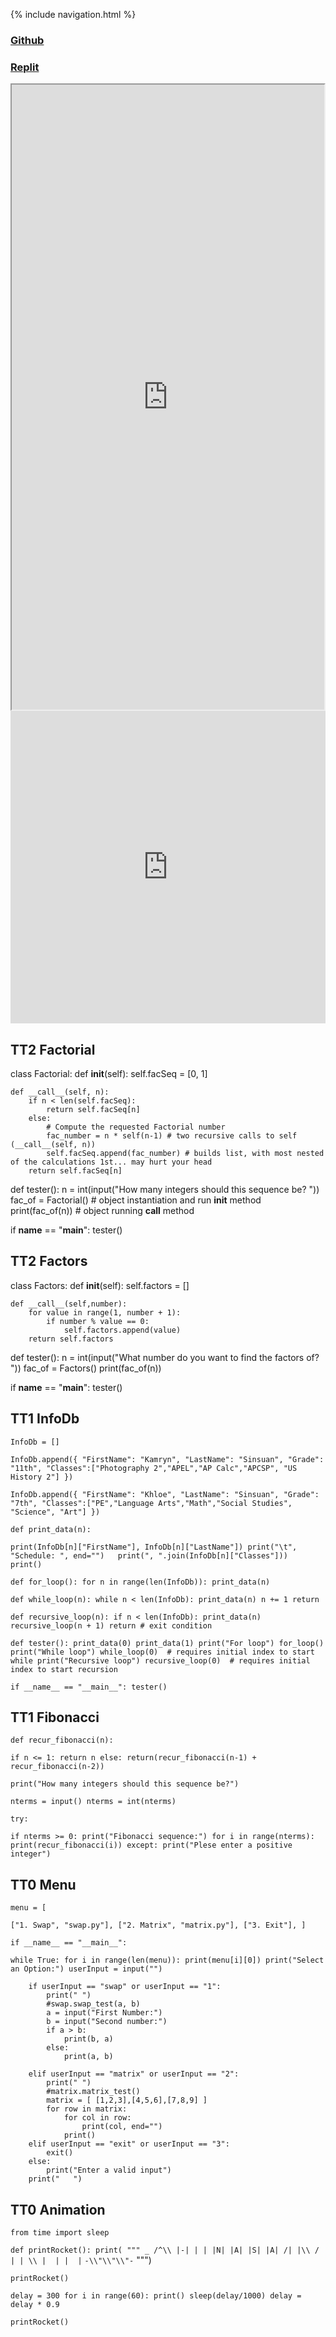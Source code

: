 {% include navigation.html %}
### [Github](https://github.com/kamryns/curly-spork) 
### [Replit](https://replit.com/@kamryns1/curly-spork#.replit)
<iframe height="1000px" width="500px" src="https://replit.com/@kamryns/curly-spork?lite=true"></iframe>
<iframe frameborder="0" width="100%" height="500px" src="https://replit.com/@kamryns/curly-spork?lite=true"></iframe>

## TT2 Factorial

class Factorial:
    def __init__(self):
        self.facSeq = [0, 1]

    def __call__(self, n):
        if n < len(self.facSeq):
            return self.facSeq[n]
        else:
            # Compute the requested Factorial number
            fac_number = n * self(n-1) # two recursive calls to self (__call__(self, n))
            self.facSeq.append(fac_number) # builds list, with most nested of the calculations 1st... may hurt your head
        return self.facSeq[n]

def tester():
    n = int(input("How many integers should this sequence be? "))
    fac_of = Factorial() # object instantiation and run __init__ method
    print(fac_of(n)) # object running __call__ method

if __name__ == "__main__":
    tester()
    
## TT2 Factors

class Factors:
    def __init__(self):
        self.factors = []

    def __call__(self,number):
        for value in range(1, number + 1):
            if number % value == 0:
                self.factors.append(value)
        return self.factors

def tester():
    n = int(input("What number do you want to find the factors of? "))
    fac_of = Factors()
    print(fac_of(n))

if __name__ == "__main__":
    tester()

## TT1 InfoDb


`InfoDb = []`

`InfoDb.append({
"FirstName": "Kamryn",
"LastName": "Sinsuan",
"Grade": "11th",
"Classes":["Photography 2","APEL","AP Calc","APCSP", "US History 2"]
})`

`InfoDb.append({
"FirstName": "Khloe",
"LastName": "Sinsuan",
"Grade": "7th",
"Classes":["PE","Language Arts","Math","Social Studies", "Science", "Art"]
})`


`def print_data(n):`

`print(InfoDb[n]["FirstName"], InfoDb[n]["LastName"])
print("\t", "Schedule: ", end="")  
print(", ".join(InfoDb[n]["Classes"])) 
print()`

`def for_loop():
for n in range(len(InfoDb)):
print_data(n)`

`def while_loop(n):
while n < len(InfoDb):
print_data(n)
n += 1
return`

`def recursive_loop(n):
if n < len(InfoDb):
print_data(n)
recursive_loop(n + 1)
return # exit condition`

`def tester():
print_data(0)
print_data(1)
print("For loop")
for_loop()
print("While loop")
while_loop(0)  # requires initial index to start while
print("Recursive loop")
recursive_loop(0)  # requires initial index to start recursion`

`if __name__ == "__main__":
tester()`

## TT1 Fibonacci

`def recur_fibonacci(n):`

`if n <= 1:
return n
else:
return(recur_fibonacci(n-1) + recur_fibonacci(n-2))`

`print("How many integers should this sequence be?")`

`nterms = input()
nterms = int(nterms)`


`try:`

`if nterms >= 0:
print("Fibonacci sequence:")
for i in range(nterms):
print(recur_fibonacci(i))
except:
print("Plese enter a positive integer")`

## TT0 Menu
`menu = [`

`["1. Swap", "swap.py"],
["2. Matrix", "matrix.py"],
["3. Exit"],
]`

`if __name__ == "__main__":`

`while True:
for i in range(len(menu)):
print(menu[i][0])
print("Select an Option:")
userInput = input("")`

        if userInput == "swap" or userInput == "1":
            print(" ")
            #swap.swap_test(a, b)
            a = input("First Number:")
            b = input("Second number:")
            if a > b:
                print(b, a)
            else:
                print(a, b)

        elif userInput == "matrix" or userInput == "2":
            print(" ")
            #matrix.matrix_test()
            matrix = [ [1,2,3],[4,5,6],[7,8,9] ]
            for row in matrix:
                for col in row:
                    print(col, end="")
                print()
        elif userInput == "exit" or userInput == "3":
            exit()
        else:
            print("Enter a valid input")
        print("   ")

## TT0 Animation
`from time import sleep`

`def printRocket():
print(
"""
_
/^\\
|-|
| |
|N|
|A|
|S|
|A|
/| |\\
/ | | \\
|  | |  |`
`-\\"\\"\\"-`
""")

`printRocket()`

`delay = 300
for i in range(60):
print()
sleep(delay/1000)
delay = delay * 0.9`

`printRocket()`




